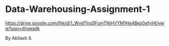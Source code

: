 # Data-Warehousing-Assignment-1

https://drive.google.com/file/d/1_WvdTlrp5FomTNjHVYM1He4Bez0efyHI/view?usp=drivesdk

By Abilash S 
